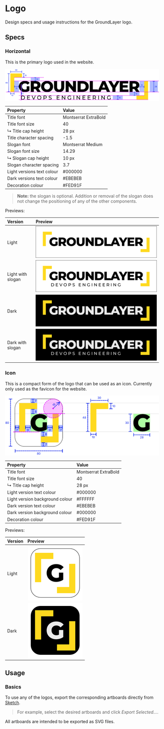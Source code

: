 # Logo

Design specs and usage instructions for the GroundLayer logo.

## Specs

### Horizontal

This is the primary logo used in the website.

![Horizontal logo specification](assets/specs-logo-horizontal.svg)

| Property                   | Value                |
|:---------------------------|:---------------------|
| Title font                 | Montserrat ExtraBold |
| Title font size            | 40                   |
| ↳ Title cap height         | 28 px                |
| Title character spacing    | -1.5                 |
| Slogan font                | Montserrat Medium    |
| Slogan font size           | 14.29                |
| ↳ Slogan cap height        | 10 px                |
| Slogan character spacing   | 3.7                  |
| Light versions text colour | #000000              |
| Dark versions text colour  | #EBEBEB              |
| Decoration colour          | #FED91F              |

> **Note:** the slogan is optional. Addition or removal of the slogan does not change the positioning of any of the other components.

Previews:

| Version           | Preview                                                                               |
|:------------------|:--------------------------------------------------------------------------------------|
| Light             | ![Horizontal logo light](assets/preview-logo-horizontal-light.svg)                    |
| Light with slogan | ![Horizontal logo light with slogan](assets/preview-logo-horizontal-light-slogan.svg) |
| Dark              | ![Horizontal logo dark](assets/preview-logo-horizontal-dark.svg)                      |
| Dark with slogan  | ![Horizontal logo dark with slogan](assets/preview-logo-horizontal-dark-slogan.svg)   |

### Icon

This is a compact form of the logo that can be used as an icon. Currently only used as the favicon for the website.

![Icon specification](assets/specs-icon.svg)

| Property                        | Value                |
|:--------------------------------|:---------------------|
| Title font                      | Montserrat ExtraBold |
| Title font size                 | 40                   |
| ↳ Title cap height              | 28 px                |
| Light version text colour       | #000000              |
| Light version background colour | #FFFFFF              |
| Dark version text colour        | #EBEBEB              |
| Dark version background colour  | #000000              |
| Decoration colour               | #FED91F              |

Previews:

| Version | Preview                                      |
|:--------|:---------------------------------------------|
| Light   | ![Icon light](assets/preview-icon-light.svg) |
| Dark    | ![Icon dark](assets/preview-icon-dark.svg)   |


## Usage

### Basics

To use any of the logos, export the corresponding artboards directly from [Sketch](https://www.sketch.com/).

> For example, select the desired artboards and click _Export Selected..._.

All artboards are intended to be exported as SVG files.

